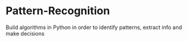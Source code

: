 # Pattern-Recognition
Build algorithms in Python in order to identify patterns, extract info and make decisions
